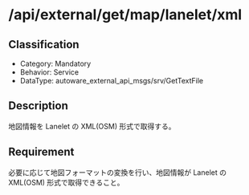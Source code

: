 # /api/external/get/map/lanelet/xml

## Classification

- Category: Mandatory
- Behavior: Service
- DataType: autoware_external_api_msgs/srv/GetTextFile

## Description

地図情報を Lanelet の XML(OSM) 形式で取得する。

## Requirement

必要に応じて地図フォーマットの変換を行い、地図情報が Lanelet の XML(OSM) 形式で取得できること。
